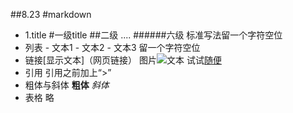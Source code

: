 ##8.23
#markdown
- 1.title
    #一级title
    ##二级
    ....
    ######六级
    标准写法留一个字符空位
- 列表
          - 文本1
          - 文本2
          - 文本3 
    留一个字符空位      
- 链接[显示文本]（网页链接）
  图片![文本](链接) 
   试试[随便](http://www.weibo.com/1712356403/E4TNpvHFE?ref=home&rid=1_0_202_2667276327064746408&type=comment#_rnd1471942270380) 
- 引用
  引用之前加上“>”
- 粗体与斜体
  **粗体**
  *斜体*
- 表格 略    
